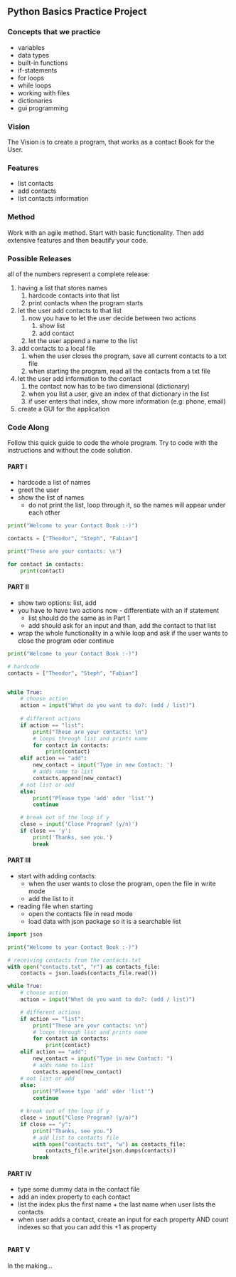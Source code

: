## Python Basics Practice Project

### Concepts that we practice

+ variables
+ data types
+ built-in functions
+ if-statements
+ for loops
+ while loops
+ working with files
+ dictionaries
+ gui programming

### Vision
The Vision is to create a program, that works as a contact Book for the User.

### Features
+ list contacts
+ add contacts
+ list contacts information

### Method

Work with an agile method. Start with basic functionality. Then add extensive features and then beautify your code.

### Possible Releases

all of the numbers represent a complete release:

1. having a list that stores names
    1. hardcode contacts into that list
    2. print contacts when the program starts
2. let the user add contacts to that list
    1. now you have to let the user decide between two actions
        1. show list
        2. add contact
    2. let the user append a name to the list
3. add contacts to a local file
    1. when the user closes the program, save all current contacts to a txt file
    2. when starting the program, read all the contacts from a txt file
5. let the user add information to the contact
    1. the contact now has to be two dimensional (dictionary)
    2. when you list a user, give an index of that dictionary in the list 
    3. if user enters that index, show more information (e.g: phone, email)
6. create a GUI for the application
    
### Code Along

Follow this quick guide to code the whole program. Try to code with the instructions and without the code solution.

#### PART I

+ hardcode a list of names
+ greet the user
+ show the list of names
    + do not print the list, loop through it, so the names will appear under each other

```python
print("Welcome to your Contact Book :-)")

contacts = ["Theodor", "Steph", "Fabian"]

print("These are your contacts: \n")

for contact in contacts:
    print(contact)
```

#### PART II

+ show two options: list, add
+ you have to have two actions now - differentiate with an if statement
    + list should do the same as in Part 1
    + add should ask for an input and than, add the contact to that list
+ wrap the whole functionality in a while loop and ask if the user wants to close the program oder continue

```python
print("Welcome to your Contact Book :-)")

# hardcode
contacts = ["Theodor", "Steph", "Fabian"]


while True:
    # choose action
    action = input("What do you want to do?: (add / list)")
    
    # different actions
    if action == "list":
        print("These are your contacts: \n")
        # loops through list and prints name
        for contact in contacts:
            print(contact)
    elif action == "add":
        new_contact = input('Type in new Contact: ')
        # adds name to list
        contacts.append(new_contact)
    # not list or add
    else:
        print("Please type 'add' oder 'list'")
        continue

    # break out of the loop if y
    close = input('Close Program? (y/n)')
    if close == 'y':
        print('Thanks, see you.')
        break
```

#### PART III

+ start with adding contacts:
    + when the user wants to close the program, open the file in write mode
    + add the list to it
+ reading file when starting
    + open the contacts file in read mode
    + load data with json package so it is a searchable list

```python
import json

print("Welcome to your Contact Book :-)")

# receiving contacts from the contacts.txt
with open("contacts.txt", "r") as contacts_file:
    contacts = json.loads(contacts_file.read())

while True:
    # choose action
    action = input("What do you want to do?: (add / list)")

    # different actions
    if action == "list":
        print("These are your contacts: \n")
        # loops through list and prints name
        for contact in contacts:
            print(contact)
    elif action == "add":
        new_contact = input("Type in new Contact: ")
        # adds name to list
        contacts.append(new_contact)
    # not list or add
    else:
        print("Please type 'add' oder 'list'")
        continue

    # break out of the loop if y
    close = input("Close Program? (y/n)")
    if close == "y":
        print("Thanks, see you.")
        # add list to contacts file
        with open("contacts.txt", "w") as contacts_file:
            contacts_file.write(json.dumps(contacts))
        break
```

#### PART IV

+ type some dummy data in the contact file
+ add an index property to each contact
+ list the index plus the first name + the last name when user lists the contacts
+ when user adds a contact, create an input for each property AND count indexes so that you can add this +1 as property

```python

```

#### PART V 

In the making...
